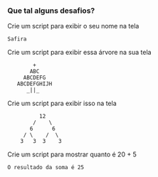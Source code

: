 ### Que tal alguns desafios?
Crie um script para exibir o seu nome na tela
```
Safira
```

Crie um script para exibir essa árvore na sua tela

```
        +
       ABC
     ABCDEFG
   ABCDEFGHIJH
      _||_ 
```

Crie um script para exibir isso na tela
```
          12
        /    \
       6      6
     / \    /  \
    3   3  3    3
``` 

Crie um script para mostrar quanto é 20 + 5
```
O resultado da soma é 25
```
